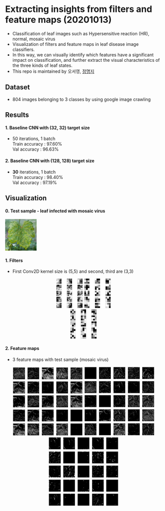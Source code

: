 # Extracting insights from filters and feature maps (20201013)  
- Classification of leaf images such as Hypersensitive reaction (HR), normal, mosaic virus
- Visualization of filters and feature maps in leaf disease image classifiers.
- In this way, we can visually identify which features have a significant impact on classification, and further extract the visual characteristics of the three kinds of leaf states.  
- This repo is maintained by 오서영, [정명지](https://github.com/mongdii)  

## Dataset  
- 804 images belonging to 3 classes by using google image crawling

## Results
#### 1. Baseline CNN with (32, 32) target size
- 50 iterations, 1 batch  
Train accuracy : 97.60%  
Val accuracy : 96.63%  

#### 2. Baseline CNN with **(128, 128)** target size
- **30** iterations, 1 batch  
Train accuracy : 98.40%  
Val accuracy : 97.19%  

## Visualization  
#### 0. Test sample - leaf infected with mosaic virus
<img src="https://github.com/OH-Seoyoung/Extracting_insights_from_filters_and_feature_maps/blob/master/sick_sample.jpg" width="20%">

#### 1. Filters  
- First Conv2D kernel size is (5,5) and second, third are (3,3)  
<div align="center">  
<img src="https://github.com/OH-Seoyoung/Extracting_insights_from_filters_and_feature_maps/blob/master/figure/Conv1.jpg" width="17%">  
<img src="https://github.com/OH-Seoyoung/Extracting_insights_from_filters_and_feature_maps/blob/master/figure/Conv2.jpg" width="17%"> <br>
<img src="https://github.com/OH-Seoyoung/Extracting_insights_from_filters_and_feature_maps/blob/master/figure/Conv3.jpg" width="17%"> <br>
</div>  

#### 2. Feature maps
- 3 feature maps with test sample (mosaic virus)  
<div align="center">  
<img src="https://github.com/OH-Seoyoung/Extracting_insights_from_filters_and_feature_maps/blob/master/figure/Featuremap1.jpg" width="45%">  
<img src="https://github.com/OH-Seoyoung/Extracting_insights_from_filters_and_feature_maps/blob/master/figure/Featuremap2.jpg" width="45%"> <br>
<img src="https://github.com/OH-Seoyoung/Extracting_insights_from_filters_and_feature_maps/blob/master/figure/Featuremap3.jpg" width="45%"> <br>
</div>  

